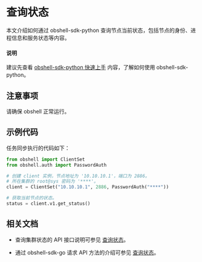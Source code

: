# 查询状态

本文介绍如何通过 obshell-sdk-python 查询节点当前状态，包括节点的身份、进程信息和服务状态等内容。

<main id="notice" type='explain'>
  <h4>说明</h4>
  <p>建议先查看 <a href='../100.quickstart-of-python.md'>obshell-sdk-python 快速上手</a> 内容，了解如何使用 obshell-sdk-python。</p>
</main>

## 注意事项

请确保 obshell 正常运行。

## 示例代码

任务同步执行的代码如下：

```python
from obshell import ClientSet
from obshell.auth import PasswordAuth

# 创建 client 实例，节点地址为 '10.10.10.1'，端口为 2886。
# 所在集群的 root@sys 密码为 '****'。
client = ClientSet("10.10.10.1", 2886, PasswordAuth("****"))

# 获取当前节点的状态。
status = client.v1.get_status()
```

## 相关文档

* 查询集群状态的 API 接口说明可参见 [查询状态](../../../400.obshell-api-reference/100.obshell-management/1600.get-status.md)。

* 通过 obshell-sdk-go 请求 API 方法的介绍可参见 [查询状态](../../200.go/110.obshell-management/1600.get-status-of-go.md)。
